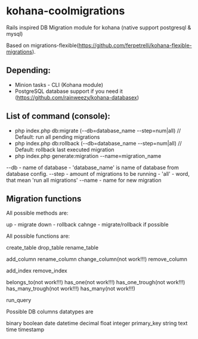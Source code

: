 kohana-coolmigrations
=====================

Rails inspired DB Migration module for kohana (native support postgresql &amp; mysql)

Based on migrations-flexible(https://github.com/ferpetrelli/kohana-flexible-migrations).

## Depending:

* Minion tasks - CLI (Kohana module)
* PostgreSQL database support if you need it (https://github.com/rainweezy/kohana-databasex)

## List of command (console):

* php index.php db:migrate (--db=database_name --step=num|all) // Default: run all pending migrations
* php index.php db:rollback (--db=database_name --step=num|all) // Default: rollback last executed migration
* php index.php generate:migration --name=migration_name

--db - name of database
    - 'database_name' is name of database from database config.
--step - amount of migrations to be running
    - 'all' - word, that mean 'run all migrations'
--name - name for new migration

## Migration functions

All possible methods are:

up     - migrate
down   - rollback
cahnge - migrate/rollback if possible

All possible functions are:

create_table
drop_table
rename_table

add_column
rename_column
change_column(not work!!!)
remove_column

add_index
remove_index

belongs_to(not work!!!)
has_one(not work!!!)
has_one_trough(not work!!!)
has_many_trough(not work!!!)
has_many(not work!!!)

run_query

Possible DB columns datatypes are

binary
boolean
date
datetime
decimal
float
integer
primary_key
string
text
time
timestamp
